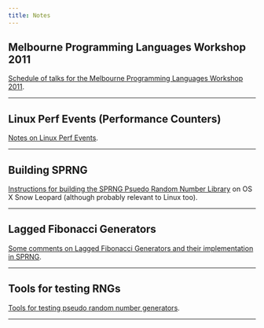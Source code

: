 ```yaml
---
title: Notes
---
```


## Melbourne Programming Languages Workshop 2011

[Schedule of talks for the Melbourne Programming Languages Workshop 2011](/melbPL2011.html).

****

## Linux Perf Events (Performance Counters)

[Notes on Linux Perf Events](/linuxPerfEvents.html).

****

## Building SPRNG

[Instructions for building the SPRNG Psuedo Random Number Library](/sprng.html) on OS X Snow
Leopard (although probably relevant to Linux too).

****

## Lagged Fibonacci Generators

[Some comments on Lagged Fibonacci Generators and their implementation in SPRNG](/lfg.html).

****

## Tools for testing RNGs

[Tools for testing pseudo random number generators](/rng_test.html).

****
